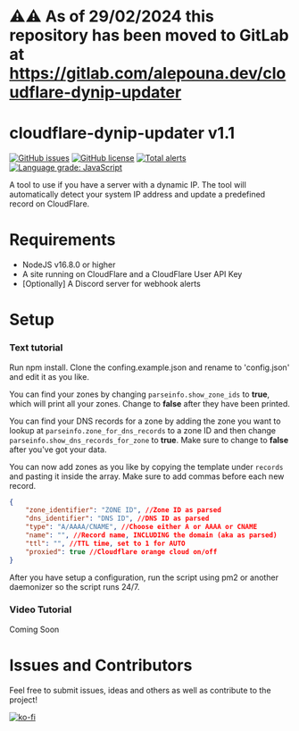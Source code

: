 # ⚠️⚠️ As of 29/02/2024 this repository has been moved to GitLab at https://gitlab.com/alepouna.dev/cloudflare-dynip-updater


# cloudflare-dynip-updater v1.1

[![GitHub issues](https://img.shields.io/github/issues/eramsorgr/cloudflare-dynip-updater)](https://github.com/eramsorgr/cloudflare-dynip-updater/issues)
[![GitHub license](https://img.shields.io/github/license/eramsorgr/cloudflare-dynip-updater)](https://github.com/eramsorgr/cloudflare-dynip-updater/blob/master/LICENSE)
[![Total alerts](https://img.shields.io/lgtm/alerts/g/eramsorgr/cloudflare-dynip-updater.svg?logo=lgtm&logoWidth=18)](https://lgtm.com/projects/g/eramsorgr/cloudflare-dynip-updater/alerts/)
[![Language grade: JavaScript](https://img.shields.io/lgtm/grade/javascript/g/eramsorgr/cloudflare-dynip-updater.svg?logo=lgtm&logoWidth=18)](https://lgtm.com/projects/g/eramsorgr/cloudflare-dynip-updater/context:javascript)

A tool to use if you have a server with a dynamic IP. The tool will automatically detect your system IP address and update a predefined record on CloudFlare.

# Requirements
- NodeJS v16.8.0 or higher 
- A site running on CloudFlare and a CloudFlare User API Key
- [Optionally] A Discord server for webhook alerts

# Setup

### Text tutorial

Run npm install. 
Clone the confing.example.json and rename to 'config.json' and edit it as you like. 

You can find your zones by changing `parseinfo.show_zone_ids` to **true**, which will print all your zones. Change to **false** after they have been printed.

You can find your DNS records for a zone by adding the zone you want to lookup at `parseinfo.zone_for_dns_records` to a zone ID and then change `parseinfo.show_dns_records_for_zone` to **true**. Make sure to change to **false** after you've got your data.

You can now add zones as you like by copying the template under `records` and pasting it inside the array. Make sure to add commas before each new record.  

```json
{
    "zone_identifier": "ZONE ID", //Zone ID as parsed
    "dns_identifier": "DNS ID", //DNS ID as parsed
    "type": "A/AAAA/CNAME", //Choose either A or AAAA or CNAME
    "name": "", //Record name, INCLUDING the domain (aka as parsed)
    "ttl": "", //TTL time, set to 1 for AUTO
    "proxied": true //Cloudflare orange cloud on/off
}
```

After you have setup a configuration, run the script using pm2 or another daemonizer so the script runs 24/7. 

### Video Tutorial
Coming Soon

# Issues and Contributors

Feel free to submit issues, ideas and others as well as contribute to the project! 
 
[![ko-fi](https://www.ko-fi.com/img/githubbutton_sm.svg)](https://ko-fi.com/eramsorgr)

